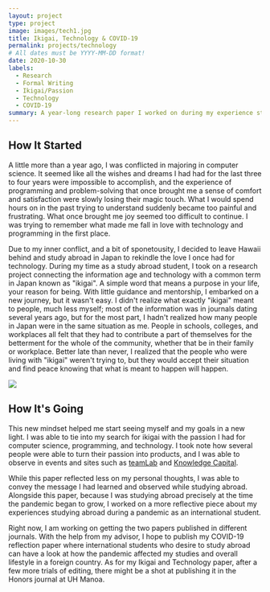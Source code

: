 ```yaml
---
layout: project
type: project
image: images/tech1.jpg
title: Ikigai, Technology & COVID-19
permalink: projects/technology
# All dates must be YYYY-MM-DD format!
date: 2020-10-30
labels:
  - Research
  - Formal Writing
  - Ikigai/Passion
  - Technology
  - COVID-19
summary: A year-long research paper I worked on during my experience studying abroad during a pandemic and rekindling my love for technology and computer science.
---
```


## How It Started

A little more than a year ago, I was conflicted in majoring in computer science. It seemed like all the wishes and dreams I had had for the last three to four years were impossible to accomplish, and the experience of programming and problem-solving that once brought me a sense of comfort and satisfaction were slowly losing their magic touch. What I would spend hours on in the past trying to understand suddenly became too painful and frustrating. What once brought me joy seemed too difficult to continue. I was trying to remember what made me fall in love with technology and programming in the first place.

Due to my inner conflict, and a bit of sponetousity, I decided to leave Hawaii behind and study abroad in Japan to rekindle the love I once had for technology. During my time as a study abroad student, I took on a research project connecting the information age and technology with a common term in Japan known as "ikigai". A simple word that means a purpose in your life, your reason for being. With little guidance and mentorship, I embarked on a new journey, but it wasn't easy. I didn't realize what exactly "ikigai" meant to people, much less myself; most of the information was in journals dating several years ago, but for the most part, I hadn't realized how many people in Japan were in the same situation as me. People in schools, colleges, and workplaces all felt that they had to contribute a part of themselves for the betterment for the whole of the community, whether that be in their family or workplace. Better late than never, I realized that the people who were living with "ikigai" weren't trying to, but they would accept their situation and find peace knowing that what is meant to happen will happen.

<img class="ui medium left floated image" src="{{ site.baseurl }}/images/tech2.jpg">

## How It's Going

This new mindset helped me start seeing myself and my goals in a new light. I was able to tie into my search for ikigai with the passion I had for computer science, programming, and technology. I took note how several people were able to turn their passion into products, and I was able to observe in events and sites such as <a href="https://www.teamlab.art/">teamLab</a> and <a href="https://kc-i.jp/tw/">Knowledge Capital</a>.

While this paper reflected less on my personal thoughts, I was able to convey the message I had learned and observed while studying abroad. Alongside this paper, because I was studying abroad precisely at the time the pandemic began to grow, I worked on a more reflective piece about my experiences studying abroad during a pandemic as an international student.

Right now, I am working on getting the two papers published in different journals. With the help from my advisor, I hope to publish my COVID-19 reflection paper where international students who desire to study abroad can have a look at how the pandemic affected my studies and overall lifestyle in a foreign country. As for my Ikigai and Technology paper, after a few more trials of editing, there might be a shot at publishing it in the Honors journal at UH Manoa.
